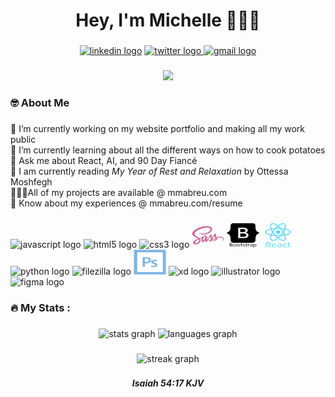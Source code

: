
###

<h1 align="center">Hey, I'm Michelle 👋🕺🏽</h1>

###

<div align="center">
  <a href="https://www.linkedin.com/in/michelle-abreu/"><img src="https://img.shields.io/static/v1?message=LinkedIn&logo=linkedin&label=&color=0077B5&logoColor=white&labelColor=&style=for-the-badge" height="25" alt="linkedin logo"/></a>
    <a href="https://twitter.com/abreummichelle"><img src="https://img.shields.io/static/v1?message=Twitter&logo=twitter&label=&color=1DA1F2&logoColor=white&labelColor=&style=for-the-badge" height="25" alt="twitter logo"  />
  <a href="mailto:mabreu177@gmail.com?Subject=Hey%21%20%5BGithub%5D&Body=Hey%20Michelle%2C%0A%0AI%20hope%20this%20email%20finds%20you%20well.%20I%20wanted%20to%20touch%20base%20with%20you%20and%20express%20my%20interest%20in%20connecting%20further.%20I%20would%20love%20to%20discuss%20%5Breason%20for%20contact%5D%20and%20explore%20ways%20in%20which%20we%20can%20collaborate%20or%20work%20together.%0A%0AIf%20you%27re%20available%2C%20I%20would%20be%20happy%20to%20schedule%20a%20call%20or%20virtual%20meeting%20at%20your%20convenience.%20Please%20let%20me%20know%20if%20this%20is%20something%20that%20interests%20you%2C%20and%20we%20can%20coordinate%20a%20time%20that%20works%20for%20us%20both.%0A%0AIn%20the%20meantime%2C%20if%20you%20have%20any%20questions%20or%20would%20like%20to%20learn%20more%20about%20my%20background%20and%20experience%2C%20please%20feel%20free%20to%20visit%20my%20%5Bwebsite/portfolio/LinkedIn%20profile%5D%2C%20which%20I%20have%20linked%20for%20your%20convenience.%0A%0AThank%20you%20for%20your%20time%2C%20and%20I%20look%20forward%20to%20hearing%20back%20from%20you%20soon.%0A%0ABest%20regards%2C%0A%5BYour%20Name%5D"><img src="https://img.shields.io/static/v1?message=Gmail&logo=gmail&label=&color=D14836&logoColor=white&labelColor=&style=for-the-badge" height="25" alt="gmail logo"/></a>
</div>

###

<div align="center">
  <img src="https://visitor-badge.laobi.icu/badge?page_id=miabreu.miabreu&"  />
</div>

###


<h3 align="left">🤓  About Me</h3>

###

<p align="left">🔭 I’m currently working on my website portfolio and making all my work public <br>🌱 I’m currently learning about all the different ways on how to cook potatoes<br>💬 Ask me about React, AI, and 90 Day Fiancé<br>📖 I am currently reading <i>My Year of Rest and Relaxation</i> by Ottessa Moshfegh<br>👩🏽‍💻All of my projects are available @ mmabreu.com<br>📄 Know about my experiences @ mmabreu.com/resume</p>

###

<div align="left">
  <img src="https://cdn.jsdelivr.net/gh/devicons/devicon/icons/javascript/javascript-original.svg" height="40" width="52" alt="javascript logo"  />
  <img src="https://cdn.jsdelivr.net/gh/devicons/devicon/icons/html5/html5-original.svg" height="40" width="52" alt="html5 logo"  />
  <img src="https://cdn.jsdelivr.net/gh/devicons/devicon/icons/css3/css3-original.svg" height="40" width="52" alt="css3 logo"  />
  <img src="https://raw.githubusercontent.com/devicons/devicon/master/icons/sass/sass-original.svg" height="40" width="52" alt="sass logo"  />
  <img src="https://raw.githubusercontent.com/devicons/devicon/master/icons/bootstrap/bootstrap-plain-wordmark.svg" height="40" width="52" alt="bootstrap logo"  />
  <img src="https://raw.githubusercontent.com/devicons/devicon/master/icons/react/react-original-wordmark.svg" height="40" width="52" alt="react logo"  />
  <img src="https://cdn.jsdelivr.net/gh/devicons/devicon/icons/python/python-original.svg" height="40" width="52" alt="python logo"  />
  <img src="https://cdn.jsdelivr.net/gh/devicons/devicon/icons/filezilla/filezilla-plain.svg" height="40" width="52" alt="filezilla logo"  />
  <img src="https://raw.githubusercontent.com/devicons/devicon/master/icons/photoshop/photoshop-line.svg" alt="photoshop" height="40" width="52" alt="photoshop logo" />
  <img src="https://cdn.worldvectorlogo.com/logos/adobe-xd.svg" height="40" width="52" alt="xd logo"/>
  <img src="https://www.vectorlogo.zone/logos/adobe_illustrator/adobe_illustrator-icon.svg" height="40" width="52" alt="illustrator logo"/>
  <img src="https://www.vectorlogo.zone/logos/figma/figma-icon.svg" height="40" width="52" alt="figma logo"  />
</div>

###

<h3 align="left">🔥   My Stats :</h3>

###

<div align="center">
  <img src="https://github-readme-stats.vercel.app/api?username=miabreu&theme=solarized-dark&show_icons=true&hide_border=true&count_private=true" height="150" alt="stats graph"  />
  <img src="https://github-readme-stats.vercel.app/api/top-langs/?username=miabreu&theme=solarized-dark&show_icons=true&hide_border=true&layout=compact" height="150" alt="languages graph"  />
</div>
  
###

<div align="center">
  <img src="https://github-readme-streak-stats.herokuapp.com/?user=miabreu&theme=solarized-dark&hide_border=true" height="220" alt="streak graph"  />
</div>

  
###

<h5 align="center">Isaiah 54:17 KJV</h5>


